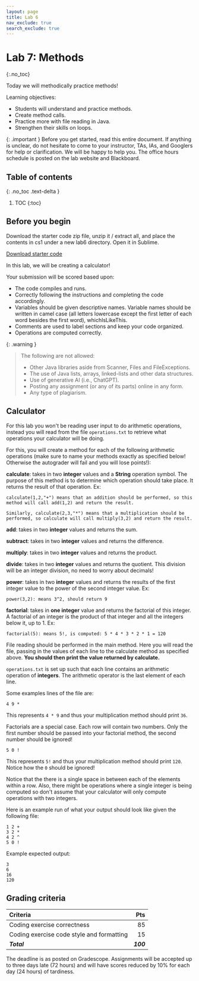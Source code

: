 ```yaml
---
layout: page
title: Lab 6
nav_exclude: true
search_exclude: true
---
```


# Lab 7: Methods
{:.no_toc}

Today we will methodically practice methods!

Learning objectives:
- Students will understand and practice methods.
- Create method calls.
- Practice more with file reading in Java.
- Strengthen their skills on loops.

{: .important }
Before you get started, read this entire document. If anything is unclear, do not
hesitate to come to your instructor, TAs, IAs, and Googlers for help or clarification. We will be happy to help
you. The office hours schedule is posted on the lab website and Blackboard.

## Table of contents
{: .no_toc .text-delta }

1. TOC
{:toc}

## Before you begin

Download the starter code zip file, unzip it / extract all, and place the contents in cs1 under a new lab6 directory. Open it in Sublime.

<a href="https://github.com/UTEP-CS-1/website/raw/main{{page.url|relative_url}}../lab7_starter.zip" class="btn btn-green">Download starter code</a>

In this lab, we will be creating a calculator!

Your submission will be scored based upon:
- The code compiles and runs.
- Correctly following the instructions and completing the code accordingly.
- Variables should be given descriptive names. Variable names should be written in camel case (all letters lowercase except the first letter of each word besides the first word), whichIsLikeThis.
- Comments are used to label sections and keep your code organized.
- Operations are computed correctly.

{: .warning }
> The following are not allowed:
> - Other Java libraries aside from Scanner, Files and FileExceptions.
> - The use of Java lists, arrays, linked-lists and other data structures.
> - Use of generative AI (i.e., ChatGPT).
> - Posting any assignment (or any of its parts) online in any form.
> - Any type of plagiarism. 

## Calculator 

For this lab you won't be reading user input to do arithmetic operations, instead you will read from the file `operations.txt` to retrieve what operations your calculator will be doing.

For this, you will create a method for each of the following arithmetic operations (make sure to name your methods exactly as specified below! Otherwise the autograder will fail and you will lose points!):

**calculate**: takes in two **integer** values and a **String** operation symbol. The purpose of this method is to determine which operation should take place. It returns the result of that operation. Ex:
```
calculate(1,2,"+") means that an addition should be performed, so this method will call add(1,2) and return the result.

Similarly, calculate(2,3,"*") means that a multiplication should be performed, so calculate will call multiply(3,2) and return the result.
```

**add**: takes in two **integer** values and returns the sum.

**subtract**: takes in two **integer** values and returns the difference.

**multiply**: takes in two **integer** values and returns the product.

**divide**: takes in two **integer** values and returns the quotient. This division will be an integer division, no need to worry about decimals!

**power**: takes in two **integer** values and returns the results of the first integer value to the power of the second integer value. Ex:
```
power(3,2): means 3^2, should return 9
```
**factorial**: takes in **one integer** value and returns the factorial of this integer. A factorial of an integer is the product of that integer and all the integers below it, up to 1. Ex:
```
factorial(5): means 5!, is computed: 5 * 4 * 3 * 2 * 1 = 120
```

File reading should be performed in the main method. Here you will read the file, passing in the values of each line to the calculate method as specified above. **You should then print the value returned by calculate.**

`operations.txt` is set up such that each line contains an arithmetic operation of **integers**. The arithmetic operator is the last element of each line.

Some examples lines of the file are:

```
4 9 *
```

This represents `4 * 9` and thus your multiplication method should print `36`.

Factorials are a special case. Each row will contain two numbers.
Only the first number should be passed into your factorial method, the second number should be ignored!

```
5 0 !
```

This represents `5!` and thus your multiplication method should print `120`. Notice how the `0` should be ignored!

Notice that the there is a single space in between each of the elements within a row. Also, there might be operations where a single integer is being computed so don't assume that your calculator will only compute operations with two integers.

Here is an example run of what your output should look like given the following file:
```
1 2 +
3 2 *
4 2 ^
5 0 !
```
Example expected output:
```
3
6
16
120
```

## Grading criteria

| **Criteria**                             |   **Pts** |
|:-----------------------------------------|----------:|
| Coding exercise correctness              |        85 |
| Coding exercise code style and formatting|        15 |
| **_Total_**                              | **_100_** |

The deadline is as posted on Gradescope.
Assignments will be accepted up to three days late (72 hours) and will have scores reduced by 10% for each day (24 hours) of tardiness.
